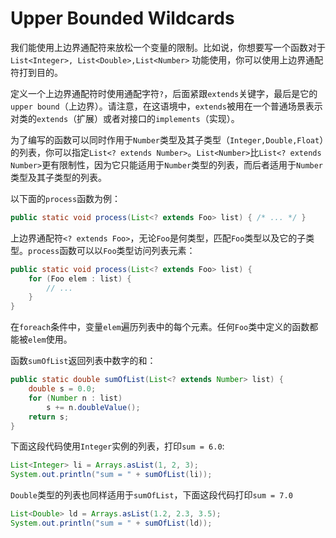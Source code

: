 # Upper Bounded Wildcards

我们能使用上边界通配符来放松一个变量的限制。比如说，你想要写一个函数对于`List<Integer>, List<Double>,List<Number>` 功能使用，你可以使用上边界通配符打到目的。

定义一个上边界通配符时使用通配字符`?`，后面紧跟`extends`关键字，最后是它的`upper bound`（上边界）。请注意，在这语境中，`extends`被用在一个普通场景表示对类的`extends`（扩展）或者对接口的`implements`（实现）。

为了编写的函数可以同时作用于`Number`类型及其子类型（`Integer,Double,Float`）的列表，你可以指定`List<? extends Number>`。`List<Number>`比`List<? extends Number>`更有限制性，因为它只能适用于`Number`类型的列表，而后者适用于`Number`类型及其子类型的列表。

以下面的`process`函数为例：

```java
public static void process(List<? extends Foo> list) { /* ... */ }
```

上边界通配符`<? extends Foo>`，无论`Foo`是何类型，匹配`Foo`类型以及它的子类型。`process`函数可以以`Foo`类型访问列表元素：

```java
public static void process(List<? extends Foo> list) {
    for (Foo elem : list) {
        // ...
    }
}
```

在`foreach`条件中，变量`elem`遍历列表中的每个元素。任何`Foo`类中定义的函数都能被`elem`使用。

函数`sumOfList`返回列表中数字的和：

```java
public static double sumOfList(List<? extends Number> list) {
    double s = 0.0;
    for (Number n : list)
        s += n.doubleValue();
    return s;
}
```

下面这段代码使用`Integer`实例的列表，打印`sum = 6.0`:

```java
List<Integer> li = Arrays.asList(1, 2, 3);
System.out.println("sum = " + sumOfList(li));
```

`Double`类型的列表也同样适用于`sumOfList`，下面这段代码打印`sum = 7.0`

```java
List<Double> ld = Arrays.asList(1.2, 2.3, 3.5);
System.out.println("sum = " + sumOfList(ld));
```


